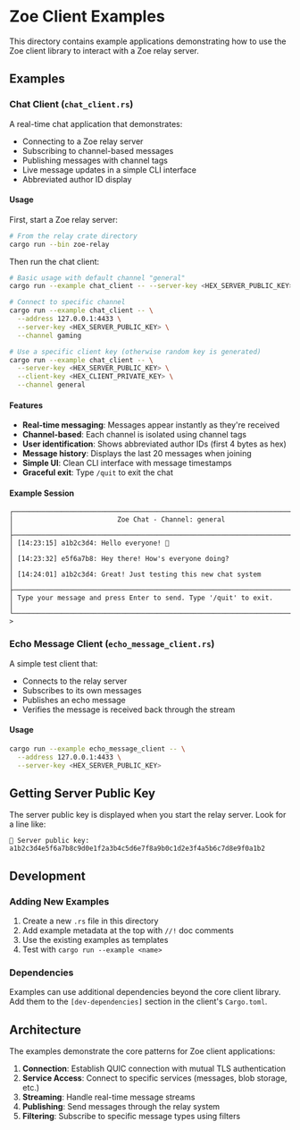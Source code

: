 # Zoe Client Examples

This directory contains example applications demonstrating how to use the Zoe client library to interact with a Zoe relay server.

## Examples

### Chat Client (`chat_client.rs`)

A real-time chat application that demonstrates:

- Connecting to a Zoe relay server
- Subscribing to channel-based messages
- Publishing messages with channel tags
- Live message updates in a simple CLI interface
- Abbreviated author ID display

#### Usage

First, start a Zoe relay server:

```bash
# From the relay crate directory
cargo run --bin zoe-relay
```

Then run the chat client:

```bash
# Basic usage with default channel "general"
cargo run --example chat_client -- --server-key <HEX_SERVER_PUBLIC_KEY>

# Connect to specific channel
cargo run --example chat_client -- \
  --address 127.0.0.1:4433 \
  --server-key <HEX_SERVER_PUBLIC_KEY> \
  --channel gaming

# Use a specific client key (otherwise random key is generated)
cargo run --example chat_client -- \
  --server-key <HEX_SERVER_PUBLIC_KEY> \
  --client-key <HEX_CLIENT_PRIVATE_KEY> \
  --channel general
```

#### Features

- **Real-time messaging**: Messages appear instantly as they're received
- **Channel-based**: Each channel is isolated using channel tags
- **User identification**: Shows abbreviated author IDs (first 4 bytes as hex)
- **Message history**: Displays the last 20 messages when joining
- **Simple UI**: Clean CLI interface with message timestamps
- **Graceful exit**: Type `/quit` to exit the chat

#### Example Session

```
┌─────────────────────────────────────────────────────────────────────────────┐
│                          Zoe Chat - Channel: general                        │
├─────────────────────────────────────────────────────────────────────────────┤
│ [14:23:15] a1b2c3d4: Hello everyone! 👋                                    │
│ [14:23:32] e5f6a7b8: Hey there! How's everyone doing?                      │
│ [14:24:01] a1b2c3d4: Great! Just testing this new chat system              │
├─────────────────────────────────────────────────────────────────────────────┤
│ Type your message and press Enter to send. Type '/quit' to exit.           │
└─────────────────────────────────────────────────────────────────────────────┘
> 
```

### Echo Message Client (`echo_message_client.rs`)

A simple test client that:

- Connects to the relay server
- Subscribes to its own messages
- Publishes an echo message
- Verifies the message is received back through the stream

#### Usage

```bash
cargo run --example echo_message_client -- \
  --address 127.0.0.1:4433 \
  --server-key <HEX_SERVER_PUBLIC_KEY>
```

## Getting Server Public Key

The server public key is displayed when you start the relay server. Look for a line like:

```
🔑 Server public key: a1b2c3d4e5f6a7b8c9d0e1f2a3b4c5d6e7f8a9b0c1d2e3f4a5b6c7d8e9f0a1b2
```

## Development

### Adding New Examples

1. Create a new `.rs` file in this directory
2. Add example metadata at the top with `//!` doc comments
3. Use the existing examples as templates
4. Test with `cargo run --example <name>`

### Dependencies

Examples can use additional dependencies beyond the core client library. Add them to the `[dev-dependencies]` section in the client's `Cargo.toml`.

## Architecture

The examples demonstrate the core patterns for Zoe client applications:

1. **Connection**: Establish QUIC connection with mutual TLS authentication
2. **Service Access**: Connect to specific services (messages, blob storage, etc.)
3. **Streaming**: Handle real-time message streams
4. **Publishing**: Send messages through the relay system
5. **Filtering**: Subscribe to specific message types using filters